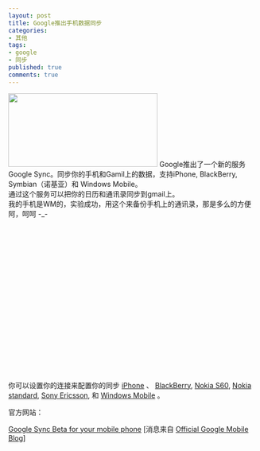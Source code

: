 ```yaml
---
layout: post
title: Google推出手机数据同步
categories:
- 其他
tags:
- google
- 同步
published: true
comments: true
---
```

<p><a href="http://www.fireyang.com/blog/wp-content/uploads/2009/02/google-sync_01.png"><img class="alignnone size-medium wp-image-325" title="google-sync_01" src="http://www.fireyang.com/blog/wp-content/uploads/2009/02/google-sync_01-300x148.png" alt="" width="300" height="148" /></a>
Google推出了一个新的服务Google Sync。同步你的手机和Gamil上的数据，支持iPhone, BlackBerry, Symbian（诺基亚）和 Windows Mobile。<br />
通过这个服务可以把你的日历和通讯录同步到gmail上。<br />
我的手机是WM的，实验成功，用这个来备份手机上的通讯录，那是多么的方便阿，呵呵 -_-</p>

<p><object classid="clsid:d27cdb6e-ae6d-11cf-96b8-444553540000" width="506" height="311" codebase="http://download.macromedia.com/pub/shockwave/cabs/flash/swflash.cab#version=6,0,40,0"><param name="allowFullScreen" value="true" /><param name="src" value="http://www.youtube.com/v/Kt_-qHczCMg&amp;hl=en&amp;fs=1&amp;fmt=22" /><embed type="application/x-shockwave-flash" width="506" height="311" src="http://www.youtube.com/v/Kt_-qHczCMg&amp;hl=en&amp;fs=1&amp;fmt=22" allowfullscreen="true"></embed></object><img class="embeddedVideoThumbnail" style="display: none;" src="http://cache.gawker.com/assets/images/lifehacker/2009/02/Kt_-qHczCMg.jpg" alt="" />
你可以设置你的连接来配置你的同步 <a href="http://www.google.com/mobile/apple/sync.html" target="_blank">iPhone</a> 、 <a href="http://www.google.com/mobile/blackberry/sync.html" target="_blank">BlackBerry</a>, <a href="http://www.google.com/mobile/nokia_smart/sync.html" target="_blank">Nokia S60</a>, <a href="http://www.google.com/mobile/nokia_standard/sync.html" target="_blank">Nokia standard</a>, <a href="http://www.google.com/mobile/sony/sync.html" target="_blank">Sony Ericsson</a>, 和 <a href="http://www.google.com/mobile/winmo/sync.html" target="_blank">Windows Mobile</a> 。</p>

<p>官方网站：
<div class="related"><a href="http://www.google.com/mobile/default/sync.html" target="_blank">Google Sync Beta for your mobile phone</a> [消息来自 <a href="http://googlemobile.blogspot.com/2009/02/google-sync-beta-for-iphone-winmo-and.html" target="_blank">Official Google Mobile Blog</a>]</div></p>

